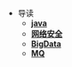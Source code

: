 <!-- docs/_sidebar.md -->
* 导读
	* [**java**](java/DesignPatterns/README.md)
	* [**网络安全**](网络安全/REDEME) 
    * [**BigData**](BigData/README.md)
    * [**MQ**](MQ/README.md)

